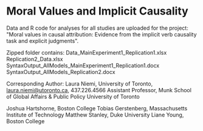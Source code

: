 # Moral Values and Implicit Causality

Data and R code for analyses for all studies are uploaded for the project: "Moral values in causal attribution: Evidence from the implicit verb causality task and explicit judgments".

Zipped folder contains:
Data_MainExperiment1_Replication1.xlsx
Replication2_Data.xlsx
SyntaxOutput_AllModels_MainExperiment1_Replication1.docx
SyntaxOutput_AllModels_Replication2.docx

Corresponding Author: Laura Niemi, University of Toronto, laura.niemi@utoronto.ca, 437.226.4566
Assistant Professor, Munk School of Global Affairs & Public Policy
University of Toronto

Joshua Hartshorne, Boston College
Tobias Gerstenberg, Massachusetts Institute of Technology
Matthew Stanley, Duke University
Liane Young, Boston College

